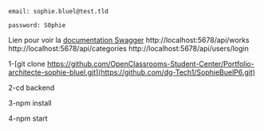 

```
email: sophie.bluel@test.tld

password: S0phie 
```
Lien pour voir la
[documentation Swagger](http://localhost:5678/api-docs/)    http://localhost:5678/api/works   http://localhost:5678/api/categories   http://localhost:5678/api/users/login







1-[git clone https://github.com/OpenClassrooms-Student-Center/Portfolio-architecte-sophie-bluel.git](https://github.com/dg-Tech1/SophieBuelP6.git)

2-cd backend

3-npm install

4-npm start
 

